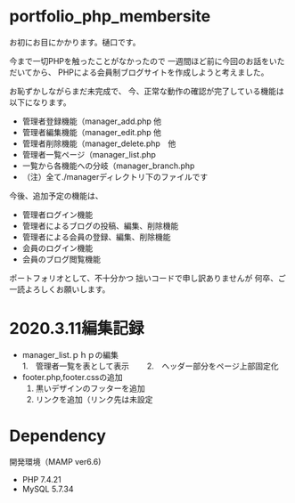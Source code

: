 # portfolio_php_membersite
お初にお目にかかります。樋口です。

今まで一切PHPを触ったことがなかったので
一週間ほど前に今回のお話をいただいてから、
PHPによる会員制ブログサイトを作成しようと考えました。

お恥ずかしながらまだ未完成で、
今、正常な動作の確認が完了している機能は以下になります。

* 管理者登録機能（manager_add.php 他
* 管理者編集機能（manager_edit.php 他
* 管理者削除機能（manager_delete.php　他
* 管理者一覧ページ（manager_list.php
* 一覧から各機能への分岐（manager_branch.php
* （注）全て./managerディレクトリ下のファイルです


今後、追加予定の機能は、
* 管理者ログイン機能
* 管理者によるブログの投稿、編集、削除機能
* 管理者による会員の登録、編集、削除機能
* 会員のログイン機能
* 会員のブログ閲覧機能

ポートフォリオとして、不十分かつ
拙いコードで申し訳ありませんが
何卒、ご一読よろしくお願いします。

# 2020.3.11編集記録　　
* manager_list.ｐｈｐの編集  
  1.　管理者一覧を表として表示　　
  2.　ヘッダー部分をページ上部固定化　　
  　　
* footer.php,footer.cssの追加　　
  1. 黒いデザインのフッターを追加　　
  2. リンクを追加（リンク先は未設定　　



# Dependency
開発環境（MAMP ver6.6)
* PHP 7.4.21
* MySQL 5.7.34

